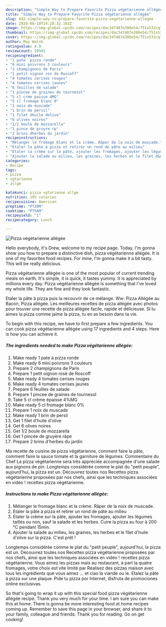 ```yaml
---
description: "Simple Way to Prepare Favorite Pizza végétarienne allégée"
title: "Simple Way to Prepare Favorite Pizza végétarienne allégée"
slug: 642-simple-way-to-prepare-favorite-pizza-vegetarienne-allegee
date: 2020-08-10T14:28:32.103Z
image: https://img-global.cpcdn.com/recipes/dac347487e386e54/751x532cq70/pizza-vegetarienne-allegee-photo-principale-de-la-recette.jpg
thumbnail: https://img-global.cpcdn.com/recipes/dac347487e386e54/751x532cq70/pizza-vegetarienne-allegee-photo-principale-de-la-recette.jpg
cover: https://img-global.cpcdn.com/recipes/dac347487e386e54/751x532cq70/pizza-vegetarienne-allegee-photo-principale-de-la-recette.jpg
author: May Walsh
ratingvalue: 4.9
reviewcount: 20501
recipeingredient:
- "1 pate  pizza ronde"
- "6 mini poivrons 3 couleurs"
- "2 champignons de Paris"
- "1 petit oignon ros de Roscoff"
- "4 tomates cerises rouges"
- "4 tomates cerises jaunes"
- "6 feuilles de salade"
- "1 pincee de graines de tournesol"
- "5 cl crme paisse 4MG"
- "5 cl fromage blanc 0"
- "1 noix de muscade"
- "1 brin de persil"
- "1 filet dhuile dolive"
- "6 olives noires"
- "1/2 boule de mozzarella"
- "1 pince de gruyre rp"
- "2 brins dherbes du jardin"
recipeinstructions:
- "Mélanger le fromage blanc et la crème. Râper de la noix de muscade."
- "Etaler la pâte à pizza et retirer un rond de pâte au milieu"
- "Etaler la crème sur la pâte, ajouter les fromages, ajouter les légumes taillés ou non, sauf la salade et les herbes. Cuire la pizza au four à 200 °C pendant 15min."
- "Ajouter la salade au milieu, les graines, les herbes et le filet d&#39;huile d&#39;olive sur la pizza. C&#39;est prêt !"
categories:
- Recipe
tags:
- pizza
- vgtarienne
- allge

katakunci: pizza vgtarienne allge 
nutrition: 195 calories
recipecuisine: American
preptime: "PT20M"
cooktime: "PT56M"
recipeyield: "1"
recipecategory: Lunch

---
```



![Pizza végétarienne allégée](https://img-global.cpcdn.com/recipes/dac347487e386e54/751x532cq70/pizza-vegetarienne-allegee-photo-principale-de-la-recette.jpg)

Hello everybody, it's Drew, welcome to my recipe page. Today, I'm gonna show you how to prepare a distinctive dish, pizza végétarienne allégée. It is one of my favorites food recipes. For mine, I'm gonna make it a bit tasty. This will be really delicious.

Pizza végétarienne allégée is one of the most popular of current trending meals on earth. It's simple, it is quick, it tastes yummy. It is appreciated by millions every day. Pizza végétarienne allégée is something that I've loved my whole life. They are fine and they look fantastic.

Etaler la pâte à pizza puis la recouvrir de ce mélange. Ww: Pizza Allégée au Bacon, Pizza allégée. Les meilleures recettes de pizza allégée avec photos pour trouver une recette de pizza allégée facile, rapide et délicieuse. Si tu aimes la pizza comme jaime la pizza, tu en as besoin dans ta vie.


To begin with this recipe, we have to first prepare a few ingredients. You can cook pizza végétarienne allégée using 17 ingredients and 4 steps. Here is how you can achieve it.

<!--inarticleads1-->

##### The ingredients needed to make Pizza végétarienne allégée:

1. Make ready 1 pate à pizza ronde
1. Make ready 6 mini poivrons 3 couleurs
1. Prepare 2 champignons de Paris
1. Prepare 1 petit oignon rosé de Roscoff
1. Make ready 4 tomates cerises rouges
1. Make ready 4 tomates cerises jaunes
1. Prepare 6 feuilles de salade
1. Prepare 1 pincee de graines de tournesol
1. Take 5 cl crème épaisse 4%MG
1. Make ready 5 cl fromage blanc 0%
1. Prepare 1 noix de muscade
1. Make ready 1 brin de persil
1. Get 1 filet d&#39;huile d&#39;olive
1. Get 6 olives noires
1. Get 1/2 boule de mozzarella
1. Get 1 pincée de gruyère râpé
1. Prepare 2 brins d&#39;herbes du jardin


Ma recette de cuisine de pizza végétarienne, comment faire la pâte, comment faire la sauce tomate et la garniture de légumes. Commentaire du Chef La pizza végétarienne sera très appréciée accompagnée d&#39;une salade aux pignons de pin. Longtemps considérée comme le plat du &#34;petit peuple&#34;, aujourd&#39;hui, la pizza est un. Découvrez toutes nos Recettes pizza végétarienne proposées par nos chefs, ainsi que les techniques associées en vidéo ! recettes pizza végétarienne. 

<!--inarticleads2-->

##### Instructions to make Pizza végétarienne allégée:

1. Mélanger le fromage blanc et la crème. Râper de la noix de muscade.
1. Etaler la pâte à pizza et retirer un rond de pâte au milieu
1. Etaler la crème sur la pâte, ajouter les fromages, ajouter les légumes taillés ou non, sauf la salade et les herbes. Cuire la pizza au four à 200 °C pendant 15min.
1. Ajouter la salade au milieu, les graines, les herbes et le filet d&#39;huile d&#39;olive sur la pizza. C&#39;est prêt !


Longtemps considérée comme le plat du &#34;petit peuple&#34;, aujourd&#39;hui, la pizza est un. Découvrez toutes nos Recettes pizza végétarienne proposées par nos chefs, ainsi que les techniques associées en vidéo ! recettes pizza végétarienne. Vous aimez les pizzas mais au restaurant, à part la quatre fromages, votre choix est vite limité par Réalisez des pizzas maison avec tous les ingrédients que vous aimez … et ciao la viande ou le. Etalez la pâte à pizza sur une plaque. Pide tu pizza por Internet, disfruta de promociones online exclusivas. 

So that's going to wrap it up with this special food pizza végétarienne allégée recipe. Thank you very much for your time. I am sure you can make this at home. There is gonna be more interesting food at home recipes coming up. Remember to save this page in your browser, and share it to your family, colleague and friends. Thank you for reading. Go on get cooking!
